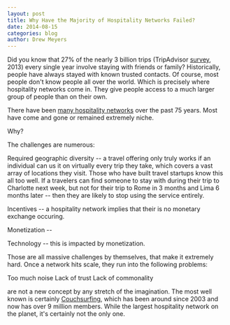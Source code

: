 ```yaml
---
layout: post
title: Why Have the Majority of Hospitality Networks Failed?
date: 2014-08-15
categories: blog
author: Drew Meyers
---
```


Did you know that 27% of the nearly 3 billion trips (TripAdvisor [survey](http://www.tripadvisor.com/PressCenter-i5985-c1-Press_Releases.html), 2013) every single year involve staying with friends or family? Historically, people have always stayed with known trusted contacts. Of course, most people don't know people all over the world. Which is precisely where hospitality networks come in. They give people access to a much larger group of people than on their own. 

There have been [many hospitality networks](http://www.horizonapp.co/blog/hospitality-networks-history/) over the past 75 years. Most have come and gone or remained extremely niche. 

Why?

The challenges are numerous:

Required geographic diversity -- a travel offering only truly works if an individual can us it on virtually every trip they take, which covers a vast array of locations they visit. Those who have built travel startups know this all too well. If a travelers can find someone to stay with during their trip to Charlotte next week, but not for their trip to Rome in 3 months and Lima 6 months later -- then they are likely to stop using the service entirely.

Incentives -- a hospitality network implies that their is no monetary exchange occuring. 

Monetization -- 

Technology -- this is impacted by monetization.

Those are all massive challenges by themselves, that make it extremely hard. Once a network hits scale, they run into the following problems:

Too much noise
Lack of trust
Lack of commonality

are not a new concept by any stretch of the imagination. The most well known is certainly [Couchsurfing](http://www.courchsurfing.org), which has been around since 2003 and now has over 9 million members. While the largest hospitality network on the planet, it's certainly not the only one.



